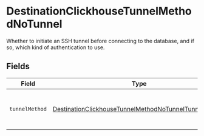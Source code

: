 # DestinationClickhouseTunnelMethodNoTunnel

Whether to initiate an SSH tunnel before connecting to the database, and if so, which kind of authentication to use.


## Fields

| Field                                                                                                                                 | Type                                                                                                                                  | Required                                                                                                                              | Description                                                                                                                           |
| ------------------------------------------------------------------------------------------------------------------------------------- | ------------------------------------------------------------------------------------------------------------------------------------- | ------------------------------------------------------------------------------------------------------------------------------------- | ------------------------------------------------------------------------------------------------------------------------------------- |
| `tunnelMethod`                                                                                                                        | [DestinationClickhouseTunnelMethodNoTunnelTunnelMethod](../../models/shared/DestinationClickhouseTunnelMethodNoTunnelTunnelMethod.md) | :heavy_check_mark:                                                                                                                    | No ssh tunnel needed to connect to database                                                                                           |